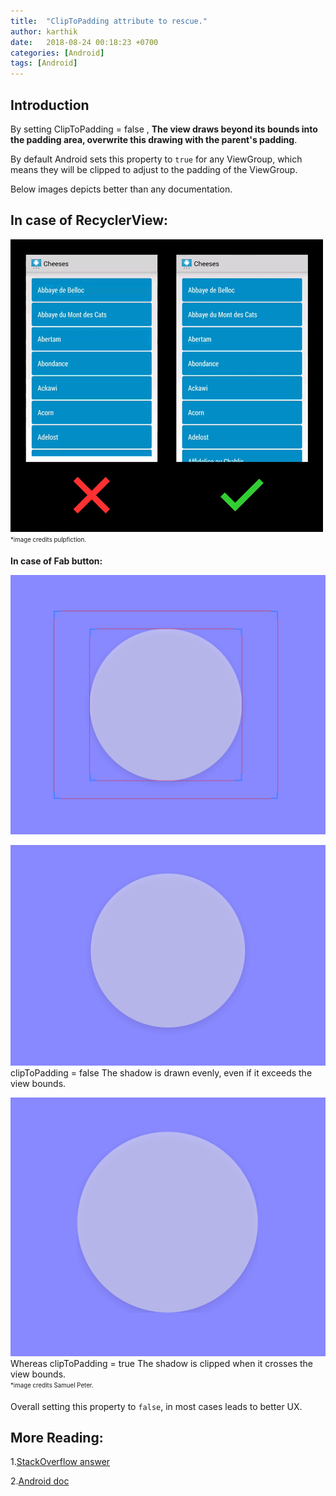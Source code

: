 ```yaml
---
title:  "ClipToPadding attribute to rescue."
author: karthik
date:   2018-08-24 00:18:23 +0700
categories: [Android]
tags: [Android]
---
```


## Introduction
By setting ClipToPadding = false , **The view draws beyond its bounds into the padding area, overwrite this drawing with the parent's padding**.

By default Android sets this property to `true` for any ViewGroup, which means they will be clipped to adjust to the padding of the ViewGroup.

Below images depicts better than any documentation.

## In case of RecyclerView:

![ScreenShot](https://raw.githubusercontent.com/NULLPointerGuy/NULLPointerGuy.github.io/master/static/img/_posts/recyclerview.gif)
<sub><sup>*image credits pulpfiction.</sup></sub>

**In case of Fab button:**

![ScreenShot](https://raw.githubusercontent.com/NULLPointerGuy/NULLPointerGuy.github.io/master/static/img/_posts/fab.png)

![ScreenShot](https://raw.githubusercontent.com/NULLPointerGuy/NULLPointerGuy.github.io/master/static/img/_posts/cliptrue.png)
clipToPadding = false
 The shadow is drawn evenly, even if it exceeds the view bounds.


![ScreenShot](https://raw.githubusercontent.com/NULLPointerGuy/NULLPointerGuy.github.io/master/static/img/_posts/clipfalse.png)
Whereas clipToPadding = true
 The shadow is clipped when it crosses the view bounds.<br/>
<sub><sup>*image credits Samuel Peter.</sup></sub>


Overall setting this property to `false`, in most cases leads to better UX.


## More Reading:

1.[StackOverflow    answer](https://stackoverflow.com/questions/38970637/clarification-about-android-cliptopadding-property)

2.[Android doc](https://developer.android.com/reference/android/view/ViewGroup#attr_android:clipToPadding)
